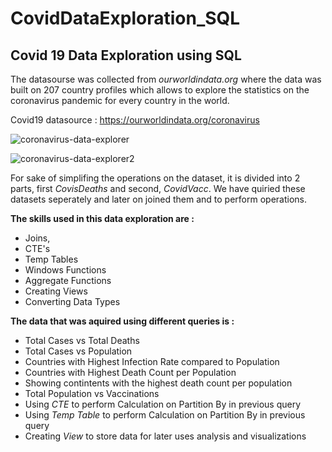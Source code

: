 # CovidDataExploration_SQL
## Covid 19 Data Exploration using SQL

The datasourse was collected from *ourworldindata.org* where the data was built on 207 country profiles which allows to explore the statistics on the coronavirus pandemic for every country in the world.

Covid19 datasource : https://ourworldindata.org/coronavirus

![coronavirus-data-explorer](https://user-images.githubusercontent.com/63396845/124469609-33571c80-ddb8-11eb-95a4-5042c53badd5.png)

![coronavirus-data-explorer2](https://user-images.githubusercontent.com/63396845/124471839-fb9da400-ddba-11eb-8110-7edb508b9138.png)

For sake of simplifing the operations on the dataset, it is divided into 2 parts, first *CovisDeaths* and second, *CovidVacc*. We have quiried these datasets seperately and later on joined them and to perform operations.

**The skills used in this data exploration are :** 
* Joins, 
* CTE's
* Temp Tables
* Windows Functions
* Aggregate Functions
* Creating Views
* Converting Data Types

**The data that was aquired using different queries is :**

* Total Cases vs Total Deaths
* Total Cases vs Population
* Countries with Highest Infection Rate compared to Population
* Countries with Highest Death Count per Population
* Showing contintents with the highest death count per population
* Total Population vs Vaccinations
* Using *CTE* to perform Calculation on Partition By in previous query
* Using *Temp Table* to perform Calculation on Partition By in previous query 
* Creating *View* to store data for later uses analysis and visualizations
